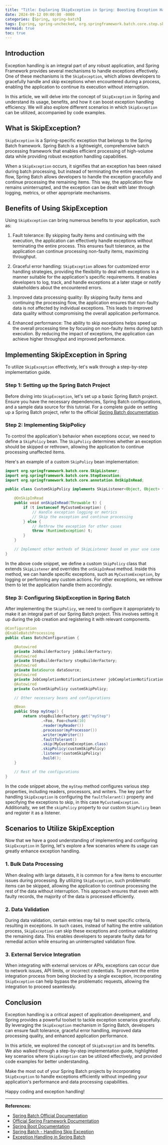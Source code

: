 ```yaml
---
title: "Title: Exploring SkipException in Spring: Boosting Exception Handling Efficiency"
date: 2024-09-12 09:00:00 -0000
categories: [Spring, spring-batch]
tags: [spring, spring-unchecked, org.springframework.batch.core.step.skip]
mermaid: true
toc: true
---
```



## Introduction

Exception handling is an integral part of any robust application, and Spring Framework provides several mechanisms to handle exceptions effectively. One of these mechanisms is the `SkipException`, which allows developers to gracefully handle and skip exceptions when encountered during a process, enabling the application to continue its execution without interruption.

In this article, we will delve into the concept of `SkipException` in Spring and understand its usage, benefits, and how it can boost exception handling efficiency. We will also explore different scenarios in which `SkipException` can be utilized, accompanied by code examples.

## What is SkipException?

`SkipException` is a Spring-specific exception that belongs to the Spring Batch framework. Spring Batch is a lightweight, comprehensive batch processing framework that enables efficient processing of high-volume data while providing robust exception handling capabilities.

When a `SkipException` occurs, it signifies that an exception has been raised during batch processing, but instead of terminating the entire execution flow, Spring Batch allows developers to handle the exception gracefully and continue processing the remaining items. This way, the application flow remains uninterrupted, and the exception can be dealt with later through logging, metrics, or other appropriate mechanisms.

## Benefits of Using SkipException

Using `SkipException` can bring numerous benefits to your application, such as:

1. Fault tolerance: By skipping faulty items and continuing with the execution, the application can effectively handle exceptions without terminating the entire process. This ensures fault tolerance, as the application can continue processing non-faulty items, maximizing throughput.

2. Graceful error handling: `SkipException` allows for customized error handling strategies, providing the flexibility to deal with exceptions in a manner suitable for the application's specific requirements. It enables developers to log, track, and handle exceptions at a later stage or notify stakeholders about the encountered errors.

3. Improved data processing quality: By skipping faulty items and continuing the processing flow, the application ensures that non-faulty data is not affected by individual exceptions. This leads to improved data quality without compromising the overall application performance.

4. Enhanced performance: The ability to skip exceptions helps speed up the overall processing time by focusing on non-faulty items during batch execution. By reducing the impact of exceptions, the application can achieve higher throughput and improved performance.

## Implementing SkipException in Spring

To utilize `SkipException` effectively, let's walk through a step-by-step implementation guide.

### Step 1: Setting up the Spring Batch Project

Before diving into `SkipException`, let's set up a basic Spring Batch project. Ensure you have the necessary dependencies, Spring Batch configurations, and a sample data source for this tutorial. For a complete guide on setting up a Spring Batch project, refer to the official [Spring Batch documentation](https://docs.spring.io/spring-batch/docs/current/reference/html/index.html).

### Step 2: Implementing SkipPolicy

To control the application's behavior when exceptions occur, we need to define a `SkipPolicy` bean. The `SkipPolicy` determines whether an exception should be skipped or rethrown, allowing the application to continue processing unaffected items.

Here's an example of a custom `SkipPolicy` bean implementation:

```java
import org.springframework.batch.core.SkipListener;
import org.springframework.batch.core.StepExecution;
import org.springframework.batch.core.annotation.OnSkipInRead;

public class CustomSkipPolicy implements SkipListener<Object, Object> {

    @OnSkipInRead
    public void onSkipInRead(Throwable t) {
        if (t instanceof MyCustomException) {
            // Handle exception logging or metrics
            // Skip the exception and continue processing
        } else {
            // Rethrow the exception for other cases
            throw (RuntimeException) t;
        }
    }

    // Implement other methods of SkipListener based on your use case
}
```

In the above code snippet, we define a custom `SkipPolicy` class that extends `SkipListener` and overrides the `onSkipInRead` method. Inside this method, we can handle specific exceptions, such as `MyCustomException`, by logging or performing any custom actions. For other exceptions, we rethrow them to let the application handle them accordingly.

### Step 3: Configuring SkipException in Spring Batch

After implementing the `SkipPolicy`, we need to configure it appropriately to make it an integral part of our Spring Batch project. This involves setting it up during the job creation and registering it with relevant components.

```java
@Configuration
@EnableBatchProcessing
public class BatchConfiguration {

    @Autowired
    private JobBuilderFactory jobBuilderFactory;
    @Autowired
    private StepBuilderFactory stepBuilderFactory;
    @Autowired
    private DataSource dataSource;
    @Autowired
    private JobCompletionNotificationListener jobCompletionNotificationListener;
    @Autowired
    private CustomSkipPolicy customSkipPolicy;

    // Other necessary beans and configurations

    @Bean
    public Step myStep() {
        return stepBuilderFactory.get("myStep")
                .<Foo, Foo>chunk(10)
                .reader(myReader())
                .processor(myProcessor())
                .writer(myWriter())
                .faultTolerant()
                .skip(MyCustomException.class)
                .skipPolicy(customSkipPolicy)
                .listener(customSkipPolicy)
                .build();
    }

    // Rest of the configurations
}
```

In the code snippet above, the `myStep` method configures various step properties, including readers, processors, and writers. The key part for handling `SkipException` is configuring the `faultTolerant()` property and specifying the exceptions to skip, in this case `MyCustomException`. Additionally, we set the `skipPolicy` property to our custom `SkipPolicy` bean and register it as a listener.

## Scenarios to Utilize SkipException

Now that we have a good understanding of implementing and configuring `SkipException` in Spring, let's explore a few scenarios where its usage can greatly enhance exception handling.

### 1. Bulk Data Processing

When dealing with large datasets, it is common for a few items to encounter issues during processing. By utilizing `SkipException`, such problematic items can be skipped, allowing the application to continue processing the rest of the data without interruption. This approach ensures that even with faulty records, the majority of the data is processed efficiently.

### 2. Data Validation

During data validation, certain entries may fail to meet specific criteria, resulting in exceptions. In such cases, instead of halting the entire validation process, `SkipException` can skip these exceptions and continue validating the remaining data. This enables developers to separate faulty data for remedial action while ensuring an uninterrupted validation flow.

### 3. External Service Integration

When integrating with external services or APIs, exceptions can occur due to network issues, API limits, or incorrect credentials. To prevent the entire integration process from being blocked by a single exception, incorporating `SkipException` can help bypass the problematic requests, allowing the integration to proceed seamlessly.

## Conclusion

Exception handling is a critical aspect of application development, and Spring provides a powerful toolset to tackle exception scenarios gracefully. By leveraging the `SkipException` mechanism in Spring Batch, developers can ensure fault tolerance, graceful error handling, improved data processing quality, and enhanced application performance.

In this article, we explored the concept of `SkipException` and its benefits. We also walked through a step-by-step implementation guide, highlighted key scenarios where `SkipException` can be utilized effectively, and provided code examples for better understanding.

Make the most out of your Spring Batch projects by incorporating `SkipException` to handle exceptions efficiently without impeding your application's performance and data processing capabilities.

Happy coding and exception handling!

---

**References:**

- [Spring Batch Official Documentation](https://docs.spring.io/spring-batch/docs/current/reference/html/index.html)
- [Official Spring Framework Documentation](https://docs.spring.io/spring-framework/docs/current/reference/html/index.html)
- [Spring Boot Documentation](https://docs.spring.io/spring-boot/docs/current/reference/html/index.html)
- [Spring Batch - Handling Skip Exception](https://www.baeldung.com/spring-batch-skip-exception)
- [Exception Handling in Spring Batch](https://reflectoring.io/exception-handling-spring-batch/)